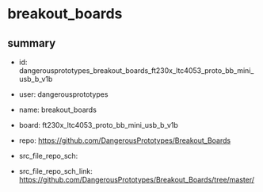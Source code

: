 # breakout_boards
 
## summary 
* id: dangerousprototypes_breakout_boards_ft230x_ltc4053_proto_bb_mini_usb_b_v1b
* user: dangerousprototypes
* name: breakout_boards
* board: ft230x_ltc4053_proto_bb_mini_usb_b_v1b
* repo: https://github.com/DangerousPrototypes/Breakout_Boards



* src_file_repo_sch: 
* src_file_repo_sch_link: https://github.com/DangerousPrototypes/Breakout_Boards/tree/master/





